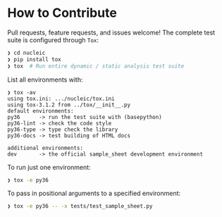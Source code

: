 # How to Contribute

Pull requests, feature requests, and issues welcome!
The complete test suite is configured through `Tox`:

```bash
❯ cd nucleic
❯ pip install tox
❯ tox  # Run entire dynamic / static analysis test suite
```

List all environments with:

```
❯ tox -av
using tox.ini: .../nucleic/tox.ini
using tox-3.1.2 from ../tox/__init__.py
default environments:
py36      -> run the test suite with (basepython)
py36-lint -> check the code style
py36-type -> type check the library
py36-docs -> test building of HTML docs

additional environments:
dev       -> the official sample_sheet development environment
```

To run just one environment:

```bash
❯ tox -e py36
```

To pass in positional arguments to a specified environment:

```bash
❯ tox -e py36 -- -x tests/test_sample_sheet.py
```
